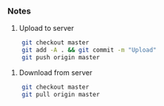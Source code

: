 ### Notes 

1) Upload to server 

```sh
    git checkout master
    git add -A . && git commit -m "Upload"
    git push origin master 
```

1) Download from server

```sh
    git checkout master
    git pull origin master
```